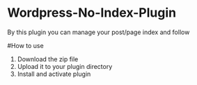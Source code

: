 # Wordpress-No-Index-Plugin
By this plugin you can manage your post/page index and follow

#How to use
1. Download the zip file
2. Upload it to your plugin directory
3. Install and activate plugin

